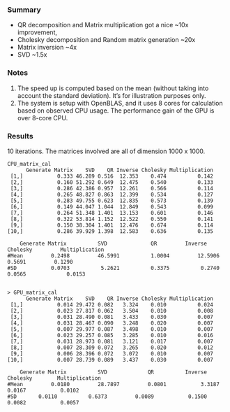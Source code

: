 ### Summary
- QR decomposition and Matrix multiplication got a nice ~10x improvement, 
- Cholesky decomposition and Random matrix generation ~20x
- Matrix inversion  ~4x
- SVD ~1.5x


### Notes
1. The speed up is computed based on the mean (without taking into account the standard deviation). It’s for illustration purposes only. 
2. The system is setup with OpenBLAS, and it uses 8 cores for calculation based on observed CPU usage. The performance gain of the GPU is over 8-core CPU.


### Results 
10 iterations. The matrices involved are all of dimension 1000 x 1000.
```
CPU_matrix_cal
      Generate Matrix    SVD    QR Inverse Cholesky Multiplication
 [1,]           0.333 46.289 0.516  12.353    0.474          0.142
 [2,]           0.160 51.292 0.649  12.475    0.540          0.133
 [3,]           0.286 42.386 0.957  12.261    0.566          0.114
 [4,]           0.265 48.827 0.863  12.399    0.534          0.127
 [5,]           0.283 49.755 0.623  12.835    0.573          0.139
 [6,]           0.149 44.047 1.044  12.849    0.543          0.099
 [7,]           0.264 51.348 1.401  13.153    0.601          0.146
 [8,]           0.322 53.814 1.152  12.522    0.550          0.141
 [9,]           0.150 38.304 1.401  12.476    0.674          0.114
[10,]           0.286 39.929 1.398  12.583    0.636          0.135

	Generate Matrix          SVD              QR         Inverse        Cholesky	     Multiplication
#Mean         0.2498         46.5991          1.0004         12.5906          0.5691		 0.1290
#SD           0.0703          5.2621          0.3375          0.2740          0.0565	     	 0.0153


> GPU_matrix_cal
      Generate Matrix    SVD    QR Inverse Cholesky Multiplication
 [1,]           0.014 29.472 0.082   3.324    0.010          0.024
 [2,]           0.023 27.817 0.062   3.504    0.010          0.008
 [3,]           0.031 28.490 0.081   3.433    0.030          0.007
 [4,]           0.031 28.467 0.090   3.248    0.020          0.007
 [5,]           0.007 29.977 0.087   3.498    0.010          0.007
 [6,]           0.023 29.257 0.085   3.285    0.010          0.016
 [7,]           0.031 28.973 0.081   3.121    0.017          0.007
 [8,]           0.007 28.309 0.072   3.265    0.020          0.012
 [9,]           0.006 28.396 0.072   3.072    0.010          0.007
[10,]           0.007 28.739 0.089   3.437    0.030          0.007

	Generate Matrix          SVD             QR          Inverse        Cholesky	    Multiplication
#Mean         0.0180         28.7897         0.0801           3.3187          0.0167           0.0102
#SD	      0.0110          0.6373         0.0089           0.1500          0.0082           0.0057
```
